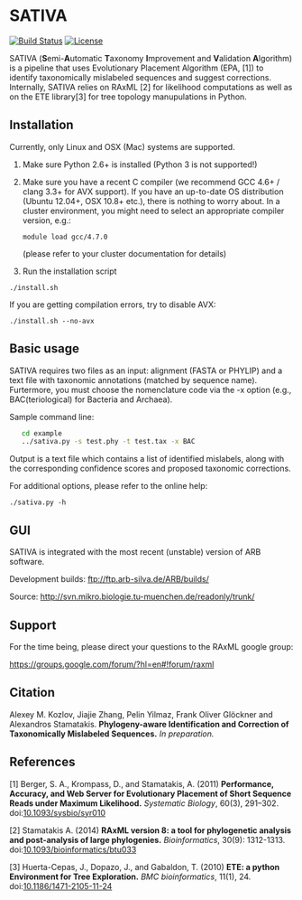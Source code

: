 SATIVA
======

[![Build Status](https://travis-ci.org/amkozlov/sativa.svg?branch=master)](https://travis-ci.org/amkozlov/sativa)
[![License](https://img.shields.io/badge/license-GPL3-blue.svg)](http://www.gnu.org/licenses/gpl-3.0.en.html)

SATIVA (**S**emi-**A**utomatic **T**axonomy **I**mprovement and **V**alidation **A**lgorithm) is a pipeline
that uses Evolutionary Placement Algorithm (EPA, [1]) to identify taxonomically mislabeled sequences
and suggest corrections. Internally, SATIVA relies on RAxML [2] for likelihood computations as well as on 
the ETE library[3] for tree topology manupulations in Python.

Installation
------------

Currently, only Linux and OSX (Mac) systems are supported. 

1. Make sure Python 2.6+ is installed (Python 3 is not supported!)

2. Make sure you have a recent C compiler (we recommend GCC 4.6+ / clang 3.3+ for AVX support).
   If you have an up-to-date OS distribution (Ubuntu 12.04+, OSX 10.8+ etc.), there is nothing to worry about.
   In a cluster environment, you might need to select an appropriate compiler version, e.g.:

   `module load gcc/4.7.0`

   (please refer to your cluster documentation for details)

3. Run the installation script

  `./install.sh`

  If you are getting compilation errors, try to disable AVX:

  `./install.sh --no-avx`

Basic usage
-----------

SATIVA requires two files as an input: alignment (FASTA or PHYLIP) and a text file with taxonomic
annotations (matched by sequence name). Furtermore, you must choose the nomenclature code via the
-x option (e.g., BAC(teriological) for Bacteria and Archaea).

Sample command line:

```sh
   cd example
   ../sativa.py -s test.phy -t test.tax -x BAC
```

Output is a text file which contains a list of identified mislabels, along with the corresponding 
confidence scores and proposed taxonomic corrections.

For additional options, please refer to the online help: 

  `./sativa.py -h`


GUI
---

SATIVA is integrated with the most recent (unstable) version of ARB software.

Development builds: ftp://ftp.arb-silva.de/ARB/builds/

Source: http://svn.mikro.biologie.tu-muenchen.de/readonly/trunk/


Support
-------

For the time being, please direct your questions to the RAxML google group:

https://groups.google.com/forum/?hl=en#!forum/raxml


Citation
--------

Alexey M. Kozlov, Jiajie Zhang, Pelin Yilmaz, Frank Oliver Glöckner and Alexandros Stamatakis.
**Phylogeny-aware Identification and Correction of Taxonomically Mislabeled Sequences.** *In preparation.*

References
----------

[1] Berger, S. A., Krompass, D., and Stamatakis, A. (2011) 
**Performance, Accuracy, and Web Server for Evolutionary Placement of Short Sequence Reads under Maximum Likelihood.**
*Systematic Biology*, 60(3), 291–302.
doi:[10.1093/sysbio/syr010](http://sysbio.oxfordjournals.org/content/60/3/291)

[2] Stamatakis A. (2014)
**RAxML version 8: a tool for phylogenetic analysis and post-analysis of large phylogenies.**
*Bioinformatics*, 30(9): 1312-1313.
doi:[10.1093/bioinformatics/btu033](http://dx.doi.org/10.1093/bioinformatics/btu033)

[3] Huerta-Cepas, J., Dopazo, J., and Gabaldon, T. (2010) 
**ETE: a python Environment for Tree Exploration.**
*BMC bioinformatics*, 11(1), 24.
doi:[10.1186/1471-2105-11-24](http://www.biomedcentral.com/1471-2105/11/24)
